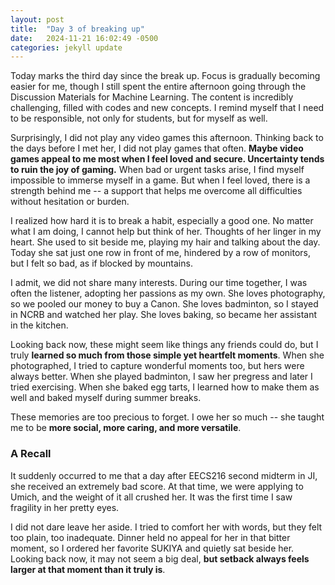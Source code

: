 ```yaml
---
layout: post
title:  "Day 3 of breaking up"
date:   2024-11-21 16:02:49 -0500
categories: jekyll update
---
```


Today marks the third day since the break up. Focus is gradually becoming easier for me, though I still spent the entire afternoon going through the Discussion Materials for Machine Learning. The content is incredibly challenging, filled with codes and new concepts. I remind myself that I need to be responsible, not only for students, but for myself as well.

Surprisingly, I did not play any video games this afternoon. Thinking back to the days before I met her, I did not play games that often. **Maybe video games appeal to me most when I feel loved and secure. Uncertainty tends to ruin the joy of gaming.** When bad or urgent tasks arise, I find myself impossible to immerse myself in a game. But when I feel loved, there is a strength behind me -- a support that helps me overcome all difficulties without  hesitation or burden.

I realized how hard it is to break a habit, especially a good one. No matter what I am doing, I cannot help but think of her. Thoughts of her linger in my heart. She used to sit beside me, playing my hair and talking about the day. Today she sat just one row in front of me, hindered by a row of monitors, but I felt so bad, as if blocked by mountains. 

I admit, we did not share many interests. During our time together, I was often the listener, adopting her passions as my own. She loves photography, so we pooled our money to buy a Canon. She loves badminton, so I stayed in NCRB and watched her play. She loves baking, so became her assistant in the kitchen. 

Looking back now, these might seem like things any friends could do, but I truly **learned so much from those simple yet heartfelt moments**. When she photographed, I tried to capture wonderful moments too, but hers were always better. When she played badminton, I saw her pregress and later I tried exercising. When she baked egg tarts, I learned how to make them as well and baked myself during summer breaks. 

These memories are too precious to forget. I owe her so much -- she taught me to be **more social, more caring, and more versatile**.

### A Recall

It suddenly occurred to me that a day after EECS216 second midterm in JI, she received an extremely bad score. At that time, we were applying to Umich, and the weight of it all crushed her. It was the first time I saw fragility in her pretty eyes. 

I did not dare leave her aside. I tried to comfort her with words, but they felt too plain, too inadequate. Dinner held no appeal for her in that bitter moment, so I ordered her favorite SUKIYA and quietly sat beside her. Looking back now, it may not seem a big deal, **but setback always feels larger at that moment than it truly is**.

